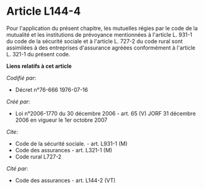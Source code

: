 # Article L144-4

Pour l'application du présent chapitre, les mutuelles régies par le code de la mutualité et les institutions de prévoyance
mentionnées à l'article L. 931-1 du code de la sécurité sociale et à l'article L. 727-2 du code rural sont assimilées à des
entreprises d'assurance agréées conformément à l'article L. 321-1 du présent code.

**Liens relatifs à cet article**

_Codifié par_:

  - Décret n°76-666 1976-07-16

_Créé par_:

  - Loi n°2006-1770 du 30 décembre 2006 - art. 65 (V) JORF 31 décembre 2006 en vigueur le 1er octobre 2007

_Cite_:

  - Code de la sécurité sociale. - art. L931-1 (M)
  - Code des assurances - art. L321-1 (M)
  - Code rural L727-2

_Cité par_:

  - Code des assurances - art. L144-2 (VT)
